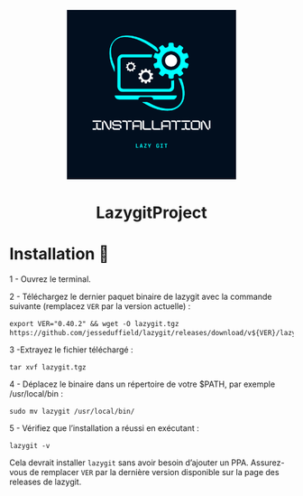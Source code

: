   <p align="center">
  <img src="../res/Img/installationlogo.png" alt="image" width="300" height="auto">
<h1 align="center">LazygitProject</h1>

# Installation :bookmark_tabs:

1 - Ouvrez le terminal.

2 - Téléchargez le dernier paquet binaire de lazygit avec la commande suivante (remplacez `VER` par la version actuelle) :
```
export VER="0.40.2" && wget -O lazygit.tgz https://github.com/jesseduffield/lazygit/releases/download/v${VER}/lazygit_${VER}_Linux_x86_64.tar.gz
```

3 -Extrayez le fichier téléchargé :
```
tar xvf lazygit.tgz
```
4 - Déplacez le binaire dans un répertoire de votre $PATH, par exemple /usr/local/bin :
```
sudo mv lazygit /usr/local/bin/
```
5 - Vérifiez que l’installation a réussi en exécutant :
```
lazygit -v
```
Cela devrait installer `lazygit` sans avoir besoin d’ajouter un PPA. Assurez-vous de remplacer `VER` par la dernière version disponible sur la page des releases de lazygit.
